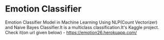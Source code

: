 # Emotion Classifier
Emotion Classifier Model in Machine Learning Using NLP(Count Vectorizer) and Naive Bayes Classifier.It is a multiclass classification.It's Kaggle project. Check it(on url given below) - https://emotion26.herokuapp.com/

